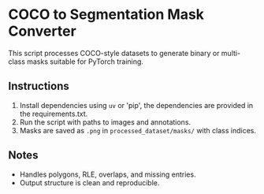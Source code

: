 # COCO to Segmentation Mask Converter

This script processes COCO-style datasets to generate binary or multi-class masks suitable for PyTorch training.

## Instructions
1. Install dependencies using `uv` or 'pip', the dependencies are provided in the requirements.txt.
2. Run the script with paths to images and annotations.
3. Masks are saved as `.png` in `processed_dataset/masks/` with class indices.

## Notes
- Handles polygons, RLE, overlaps, and missing entries.
- Output structure is clean and reproducible.

